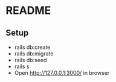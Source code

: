 # README

## Setup
- rails db:create
- rails db:migrate
- rails db:seed
- rails s
- Open http://127.0.0.1:3000/ in browser
